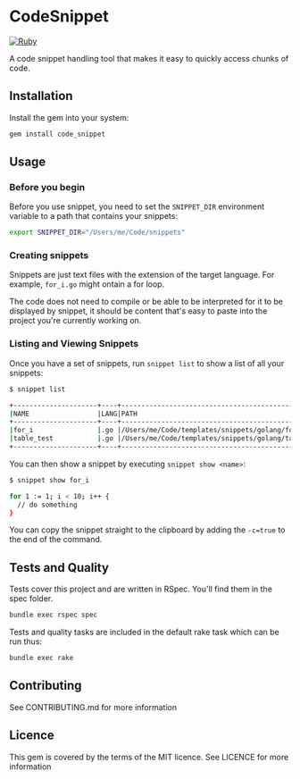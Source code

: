 # CodeSnippet

[![Ruby](https://github.com/andrewbigger/code_snippet/actions/workflows/build.yml/badge.svg?branch=main)](https://github.com/andrewbigger/code_snippet/actions/workflows/build.yml)

A code snippet handling tool that makes it easy to quickly access chunks of code.

## Installation

Install the gem into your system:

```bash
gem install code_snippet
```

## Usage

### Before you begin

Before you use snippet, you need to set the `SNIPPET_DIR` environment variable to a path that contains your snippets:

```bash
export SNIPPET_DIR="/Users/me/Code/snippets"
```

### Creating snippets

Snippets are just text files with the extension of the target language. For example, `for_i.go` might ontain a for loop.

The code does not need to compile or be able to be interpreted for it to be displayed by snippet, it should be content that's easy to paste into the project you're currently working on.

### Listing and Viewing Snippets

Once you have a set of snippets, run `snippet list` to show a list of all your snippets:

```bash
$ snippet list

+---------------------+----+-----------------------------------------------------------------+
|NAME                 |LANG|PATH                                                             |
+---------------------+----+-----------------------------------------------------------------+
|for_i                |.go |/Users/me/Code/templates/snippets/golang/for_i.go                |
|table_test           |.go |/Users/me/Code/templates/snippets/golang/table_test.go           |
+---------------------+----+-----------------------------------------------------------------+
```

You can then show a snippet by executing `snippet show <name>`:

```bash
$ snippet show for_i

for 1 := 1; i < 10; i++ {
  // do something
}
```

You can copy the snippet straight to the clipboard by adding the `-c=true` to the end of the command.

## Tests and Quality

Tests cover this project and are written in RSpec. You'll find them in the spec folder.

```bash
bundle exec rspec spec
```

Tests and quality tasks are included in the default rake task which can be run thus:

```bash
bundle exec rake
```

## Contributing

See CONTRIBUTING.md for more information

## Licence

This gem is covered by the terms of the MIT licence. See LICENCE for more information
